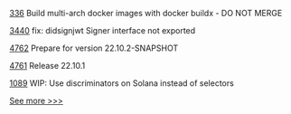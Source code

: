 
[336](https://github.com/hyperledger/fabric-ca/pull/336) Build multi-arch docker images with docker buildx - DO NOT MERGE

[3440](https://github.com/hyperledger/aries-framework-go/pull/3440) fix: didsignjwt Signer interface not exported

[4762](https://github.com/hyperledger/besu/pull/4762) Prepare for version 22.10.2-SNAPSHOT

[4761](https://github.com/hyperledger/besu/pull/4761) Release 22.10.1

[1089](https://github.com/hyperledger/solang/pull/1089) WIP: Use discriminators on Solana instead of selectors


[See more >>>](https://start-here.hyperledger.org/pull-requests)
